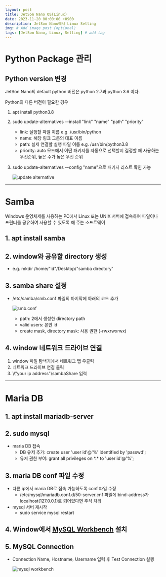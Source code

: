 ```yaml
---
layout: post
title: JetSon Nano OS(Linux)
date: 2023-11-20 00:00:00 +0900
description: JetSon Nano에서 Linux Setting
img: # Add image post (optional)
tags: [JetSon Nano, Linux, Setting] # add tag
---
```


# Python Package 관리

## Python version 변경

JetSon Nano의 default python 버전은 python 2.7과 python 3.6 이다.

Python의 다른 버전이 필요한 경우 

1. apt install python3.8
2. sudo update-alternatives --install "link" "name" "path" "priority"
	- link: 실행할 파일 이름 e.g. /usr/bin/python
	- name: 해당 링크 그룹의 대표 이름 
	- path: 실제 연결할 실행 파일 이름 e.g. /usr/bin/python3.8
	- priority: auto 모드에서 어떤 패키지를 자동으로 선택할지 결정할 때 사용하는 우선순위, 높은 수가 높은 우선 순위
3. sudo update-alternatives --config "name"으로 패키지 리스트 확인 가능
	
    ![update alternative]({{site.baseurl}}/assets/img/linux/update_alternatives.png)

---

# Samba

Windows 운영체제를 사용하는 PC에서 Linux 또는 UNIX 서버에 접속하여 파일이나 프린터를 공유하여 사용할 수 있도록 해 주는 소프트웨어
## 1. apt install samba

## 2. window와 공유할 directory 생성

- e.g. mkdir /home/"id"/Desktop/"samba directory"

## 3. samba share 설정

- /etc/samba/smb.conf 파일의 마지막에 아래의 코드 추가
	
    ![smb.conf]({{site.baseurl}}/assets/img/linux/sambashare.png)
    - path: 2에서 생성한 directory path
    - valid users: 본인 id
    - create mask, directory mask: 사용 권한 (-rwxrwxrwx)

## 4. window 네트워크 드라이브 연결

1. window 파일 탐색기에서 네트워크 탭 우클릭
2. 네트워크 드라이브 연결 클릭
3. \\\\"your ip address"\\sambaShare 입력

---

# Maria DB

## 1. apt install mariadb-server

## 2. sudo mysql

- maria DB 접속
	- DB 유저 추가: create user 'user id'@'%' identified by 'passwd';
	- 유저 권한 부여: grant all privileges on \*.\* to 'user id'@'%'; 

## 3. maria DB conf 파일 수정 

- 다른 ip에서 maria DB로 접속 가능하도록 conf 파일 수정
	- /etc/mysql/mariadb.conf.d/50-server.cnf 파일에 bind-address가 localhost(127.0.0.1)로 되어있다면 주석 처리
- mysql 서버 재시작
	- sudo service mysql restart 

## 4. Window에서 [MySQL Workbench](https://dev.mysql.com/downloads/file/?id=519997) 설치

## 5. MySQL Connection

- Connection Name, Hostname, Username 입력 후 Test Connection 실행
    
    ![mysql workbench]( {{site.baseurl}}/assets/img/linux/mysql_workbench.png)

